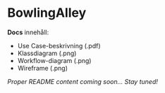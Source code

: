 # BowlingAlley

**Docs** innehåll:
- Use Case-beskrivning (.pdf)
- Klassdiagram (.png)
- Workflow-diagram (.png)
- Wireframe (.png)
  
*Proper README content coming soon... Stay tuned!*
